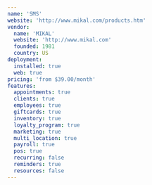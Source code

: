 ```yaml
---
name: 'SMS'
website: 'http://www.mikal.com/products.htm'
vendor:
  name: 'MIKAL'
  website: 'http://www.mikal.com'
  founded: 1981
  country: US
deployment:
  installed: true
  web: true
pricing: 'from $39.00/month'
features:
  appointments: true
  clients: true
  employees: true
  giftcards: true
  inventory: true
  loyalty_program: true
  marketing: true
  multi_location: true
  payroll: true
  pos: true
  recurring: false
  reminders: true
  resources: false
---
```

